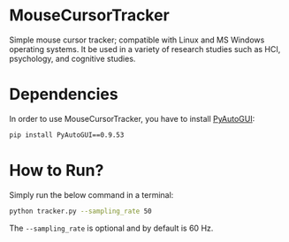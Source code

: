
# MouseCursorTracker
Simple mouse cursor tracker; compatible with Linux and MS Windows operating systems. It be used in a variety of research studies such as HCI, psychology, and cognitive studies.

# Dependencies
In order to use MouseCursorTracker, you have to install [PyAutoGUI](https://pypi.org/project/PyAutoGUI/):
```sh
pip install PyAutoGUI==0.9.53
```

# How to Run?
Simply run the below command in a terminal:
```sh
python tracker.py --sampling_rate 50
```
The `--sampling_rate` is optional and by default is 60 Hz.